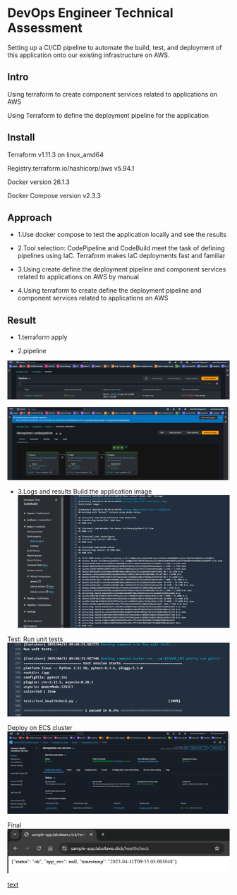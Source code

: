 # DevOps Engineer Technical Assessment
Setting up a CI/CD pipeline to automate the build, test, and deployment of this application onto our existing infrastructure on AWS.

## Intro
Using terraform to create component services related to applications on AWS

Using Terraform to define the deployment pipeline for the application

## Install
Terraform v1.11.3 on linux_amd64

Registry.terraform.io/hashicorp/aws v5.94.1

Docker version 26.1.3

Docker Compose version v2.3.3

## Approach
- 1.Use docker compose to test the application locally and see the results

- 2.Tool selection: CodePipeline and CodeBuild meet the task of defining pipelines using IaC. Terraform makes IaC deployments fast and familiar

- 3.Using create define the deployment pipeline and component services related to applications on AWS by manual

- 4.Using terraform to create define the deployment pipeline and component services related to applications on AWS

## Result
- 1.terraform apply


- 2.pipeline

![pipeline1](images/pipeline1.png)

![pipeline2](images/pipeline2.png)

- 3.Logs and results
Build the application image
![build_logs](images/build_step_logs.png)

Test: Run unit tests
![test_step_logs](images/test_step_logs.png)

Deploy on ECS cluster
![deploy_on_ecs_cluster](images/deploy_on_ecs_cluster.png)

Final
![final_result](images/final_result.png)

[text](https://sample-app.labs4aws.click/healthcheck)